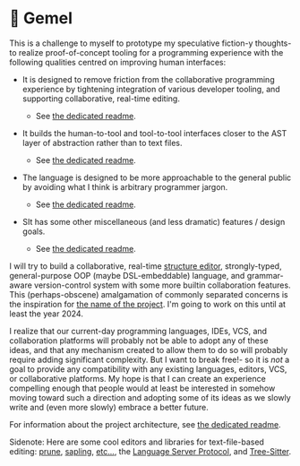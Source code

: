 # 🌳 Gemel

This is a challenge to myself to prototype my speculative fiction-y thoughts- to realize proof-of-concept tooling for a programming experience with the following qualities centred on improving human interfaces:

- It is designed to remove friction from the collaborative programming experience by tightening integration of various developer tooling, and supporting collaborative, real-time editing.
  - See [the dedicated readme](doc/design/collaboration.md).

- It builds the human-to-tool and tool-to-tool interfaces closer to the AST layer of abstraction rather than to text files.
  - See [the dedicated readme](doc/design/ast.md).

- The language is designed to be more approachable to the general public by avoiding what I think is arbitrary programmer jargon.
  - See [the dedicated readme](doc/design/terminology.md).

- SIt has some other miscellaneous (and less dramatic) features / design goals.
  - See [the dedicated readme](doc/design/non-dramatic.md).

I will try to build a collaborative, real-time [structure editor](https://wikipedia.org/wiki/Structure_editor), strongly-typed, general-purpose OOP (maybe DSL-embeddable) language, and grammar-aware version-control system with some more builtin collaboration features. This (perhaps-obscene) amalgamation of commonly separated concerns is the inspiration for [the name of the project](https://wikipedia.org/wiki/Inosculation). I'm going to work on this until at least the year 2024.

I realize that our current-day programming languages, IDEs, VCS, and collaboration platforms will probably not be able to adopt any of these ideas, and that any mechanism created to allow them to do so will probably require adding significant complexity. But I want to break free!- so it is _not_ a goal to provide any compatibility with any existing languages, editors, VCS, or collaborative platforms. My hope is that I can create an experience compelling enough that people would at least be interested in somehow moving toward such a direction and adopting some of its ideas as we slowly write and (even more slowly) embrace a better future.

For information about the project architecture, see [the dedicated readme](doc/design/architecture.md).

Sidenote: Here are some cool editors and libraries for text-file-based editing: [prune](https://www.facebook.com/notes/994298340981590/), [sapling](https://github.com/kneasle/sapling), [etc...](https://www.reddit.com/r/nosyntax/wiki/projects), the [Language Server Protocol](https://microsoft.github.io/language-server-protocol/), and [Tree-Sitter](https://tree-sitter.github.io/tree-sitter/).
